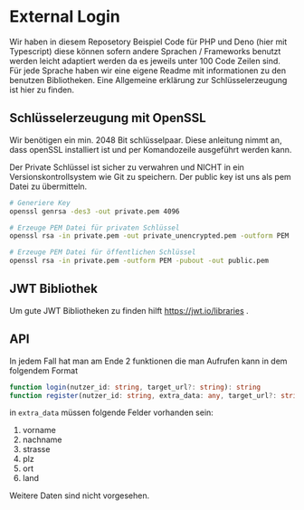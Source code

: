 # External Login
Wir haben in diesem Reposetory Beispiel Code für PHP und Deno (hier mit Typescript) diese können sofern andere Sprachen / Frameworks benutzt werden leicht adaptiert werden da es jeweils unter 100 Code Zeilen sind. Für jede Sprache haben wir eine eigene Readme mit informationen zu den benutzen Bibliotheken. Eine Allgemeine erklärung zur Schlüsselerzeugung ist hier zu finden.

## Schlüsselerzeugung mit OpenSSL
Wir benötigen ein min. 2048 Bit schlüsselpaar. Diese anleitung nimmt an, dass openSSL installiert ist und per Komandozeile ausgeführt werden kann.

Der Private Schlüssel ist sicher zu verwahren und NICHT in ein Versionskontrollsystem wie Git zu speichern. Der public key ist uns als pem Datei zu übermitteln.

```sh
# Generiere Key
openssl genrsa -des3 -out private.pem 4096

# Erzeuge PEM Datei für privaten Schlüssel
openssl rsa -in private.pem -out private_unencrypted.pem -outform PEM

# Erzeuge PEM Datei für öffentlichen Schlüssel
openssl rsa -in private.pem -outform PEM -pubout -out public.pem
```

## JWT Bibliothek
Um gute JWT Bibliotheken zu finden hilft https://jwt.io/libraries .

## API
In jedem Fall hat man am Ende 2 funktionen die man Aufrufen kann in dem folgendem Format

```ts
function login(nutzer_id: string, target_url?: string): string
function register(nutzer_id: string, extra_data: any, target_url?: string): string
```

in `extra_data` müssen folgende Felder vorhanden sein:

1. vorname
1. nachname
1. strasse
1. plz
1. ort
1. land

Weitere Daten sind nicht vorgesehen.